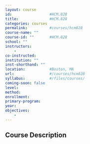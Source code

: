 ```yaml
---
layout: course
id:                 #HCM.828
title:              #HCM.828
categories: courses
permalink:          #courses/hcm828
course-name: ""
course-id: ""       #HCM.828
school: ""
instructors: 
    - 
co-instructed: 
institution: ""
inst-shorthand: ""
location:           #Boston, MA
url:                #/courses/hcm828
syllabus:           #/files/courses/
coming-soon: false
level: 
method: 
enrollment: 
primary-program: 
year: 
objectives: 
    - 
---
```


## Course Description

